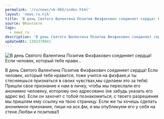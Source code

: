 ```yaml
---
permalink: '/ru/news/vk-965/index.html'
layout: 'news.ru.njk'
title: 'В день Святого Валентина Позитив Физфакович соединяет сердца! Если человек, который тебе нрави'
source: ВКонтакте
tags:
  - news_ru
description: 'В день Святого Валентина Позитив Физфакович соединяет сердца! Если человек, который тебе нрави…'
updatedAt: 1392378841
---
```

![В день Святого Валентина Позитив Физфакович соединяет сердца! Если человек, который тебе нрави…](https://sun9-53.userapi.com/impf/yGgwbwnP1i51SC-GY9Xt9XrmiRQ0vVV8eJwtKw/pJuFNbfzFNE.jpg?size=659x440&quality=96&proxy=1&sign=2c7f29b6d4ce3ee653af3a8bc1252978&c_uniq_tag=ghjCrJVttABS_8Ekir3TkgY7Yqr1uRRb-uk5Qedb0bk&type=album)

В день Святого Валентина Позитив Физфакович соединяет сердца! Если человек, который тебе нравится, тоже учится на физфаке,и ты стесняешься признаться в своих чувствах,мы сделаем это за тебя) Пришли свое признание к нам в личку, чтобы мы переслали его анонимно человеку, которому оно адресовано (не забудь указать его адрес вк). Если он захочет с тобой познакомиться, с твоего разрешения мы пришлем ему ссылку на твою страницу. Если же ты хочешь сделать анонимное признание, пиши на аск.фм, и мы опубликуем его у себя на стене.Любви и позитива!)

